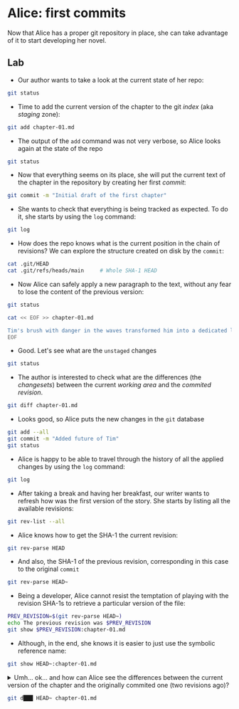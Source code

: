 # Alice: first commits

Now that Alice has a proper git repository in place, she can take advantage
of it to start developing her novel.

## Lab

* Our author wants to take a look at the current state of her repo:

```bash
git status
```

* Time to add the current version of the chapter to the git *index* (aka *staging* zone):

```bash
git add chapter-01.md
```

* The output of the `add` command was not very verbose, so Alice looks again at the state of the repo

```bash
git status
```

* Now that everything seems on its place, she will put the current text of the chapter in the repository by creating her first *commit*:

```bash
git commit -m "Initial draft of the first chapter"
```

* She wants to check that everything is being tracked as expected. To do it, she starts by using the `log` command:

```bash
git log
```

* How does the repo knows what is the current position in the chain of revisions? We can explore the structure created on disk by the `commit`:

```bash
cat .git/HEAD
cat .git/refs/heads/main     # Whole SHA-1 HEAD
```

* Now Alice can safely apply a new paragraph to the text, without any fear
to lose the content of the previous version:

```bash
git status

cat << EOF >> chapter-01.md

Tim's brush with danger in the waves transformed him into a dedicated lifeguard. Passionate about water safety, he patrolled the shores, ensuring others could enjoy the ocean securely. The sea, once a perilous force, now symbolized purpose and responsibility for Tim.
EOF
```

* Good. Let's see what are the `unstaged` changes

```bash
git status
```

* The author is interested to check what are the differences (the *changesets*) between the current *working area* and the *commited revision*.

```bash
git diff chapter-01.md
```

* Looks good, so Alice puts the new changes in the `git` database

```bash
git add --all
git commit -m "Added future of Tim"
git status
```

* Alice is happy to be able to travel through the history of all the
applied changes by using the `log` command:

```bash
git log
```

* After taking a break and having her breakfast, our writer wants to refresh how was the first version of the story. She starts by listing all the available revisions:

```bash
git rev-list --all
```

* Alice knows how to get the SHA-1 the current revision:

```bash
git rev-parse HEAD
```

* And also, the SHA-1 of the previous revision, corresponding in this
case to the original `commit`

```bash
git rev-parse HEAD~
```

* Being a developer, Alice cannot resist the temptation of playing with the revision SHA-1s to retrieve a particular version of the file:


```bash
PREV_REVISION=$(git rev-parse HEAD~)
echo The previous revision was $PREV_REVISION
git show $PREV_REVISION:chapter-01.md
```

* Although, in the end, she knows it is easier to just use the symbolic reference name:

```bash
git show HEAD~:chapter-01.md
```

<details>
<summary>
Umh... ok... and how can Alice see the differences between the current version of the chapter and the originally commited one (two revisions ago)? 

```bash
git d███ HEAD~ chapter-01.md
```
</summary>

---
#### Solution

```bash
git diff HEAD~ chapter-01.md
```
---
</details>
